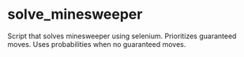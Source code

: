 # solve_minesweeper

Script that solves minesweeper using selenium. Prioritizes guaranteed moves.
Uses probabilities when no guaranteed moves.
